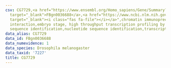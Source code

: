 ```yaml
---
csv: CG7729,<a href="https://www.ensembl.org/Homo_sapiens/Gene/Summary?db=core;g=FBgn0036688"
  target="_blank">FBgn0036688</a>,<a href="https://www.ncbi.nlm.nih.gov/pubmed/15998452"
  target="_blank"><i class="fas fa-file"></i></a>",chromatin immunoprecipitation assay,direct
  interaction,embryo stage, high throughput transcription profiling by microarray,nucleotide
  sequence identification,nucleotide sequence identification,transcriptional regulation,
data_alias: CG7729
data_id: FBgn0036688
data_numevidence: 1
data_species: Drosophila melanogaster
data_taxid: '7227'
title: CG7729
---
```

